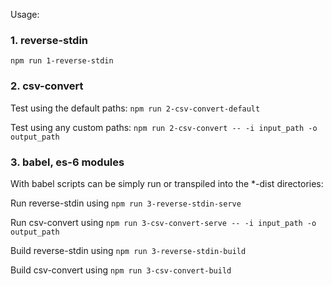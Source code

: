 Usage:

### 1. reverse-stdin

`npm run 1-reverse-stdin`

### 2. csv-convert

Test using the default paths: `npm run 2-csv-convert-default`

Test using any custom paths: `npm run 2-csv-convert -- -i input_path -o output_path`

### 3. babel, es-6 modules

With babel scripts can be simply run or transpiled into the *-dist directories: 

Run reverse-stdin using `npm run 3-reverse-stdin-serve`

Run csv-convert using `npm run 3-csv-convert-serve -- -i input_path -o output_path`

Build reverse-stdin using `npm run 3-reverse-stdin-build`

Build csv-convert using `npm run 3-csv-convert-build`
